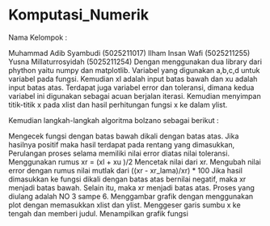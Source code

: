 # Komputasi_Numerik
Nama Kelompok :

Muhammad Adib Syambudi (5025211017)
Ilham Insan Wafi (5025211255)
Yusna Millaturrosyidah (5025211254)
Dengan menggunakan dua library dari phython yaitu numpy dan matplotlib. Variabel yang digunakan a,b,c,d untuk variabel pada fungsi. Kemudian xl adalah input batas bawah dan xu adalah input batas atas. Terdapat juga variabel error dan toleransi, dimana kedua variabel ini digunakan sebagai acuan berjalan iterasi. Kemudian menyimpan titik-titik x pada xlist dan hasil perhitungan fungsi x ke dalam ylist.

Kemudian langkah-langkah algoritma bolzano sebagai berikut :

Mengecek fungsi dengan batas bawah dikali dengan batas atas. Jika hasilnya positif maka hasil terdapat pada rentang yang dimasukkan,
Perulangan proses selama memiliki nilai error diatas nilai toleransi.
Menggunakan rumus xr = (xl + xu )/2
Mencetak nilai dari xr.
Mengubah nilai error dengan rumus nilai mutlak dari ((xr - xr_lama)/xr) * 100
Jika hasil dimasukkan ke fungsi dikali dengan batas atas bernilai negatif, maka xr menjadi batas bawah. Selain itu, maka xr menjadi batas atas.
Proses yang diulang adalah NO 3 sampe 6.
Menggambar grafik dengan menggunakan plot dengan memasukkan xlist dan ylist.
Menggeser garis sumbu x ke tengah dan memberi judul.
Menampilkan grafik fungsi
